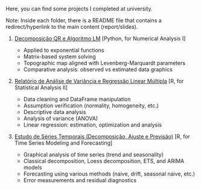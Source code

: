 Here, you can find some projects I completed at university.

Note: Inside each folder, there is a README file that contains a redirect/hyperlink to the main content (report/slides).

1) [Decomposição QR e Algoritmo LM](https://github.com/Hugoverissimo21/University-Projects/tree/main/Decomposição%20QR%20e%20Algoritmo%20LM) [Python, for Numerical Analysis I]

    -   Applied to exponential functions
    -   Matrix-based system solving
    -   Topographic map aligned with Levenberg-Marquardt parameters
    -   Comparative analysis: observed vs estimated data graphics

2) [Relatório de Análise de Variância e Regressão Linear Múltipla](https://github.com/Hugoverissimo21/University-Projects/tree/main/Relatório%20de%20Análise%20de%20Variância%20e%20Regressão%20Linear%20Múltipla) [R, for Statistical Analysis II]

    - Data cleaning and DataFrame manipulation
    - Assumption verification (normality, homogeneity, etc.)
    - Descriptive data analysis
    - Analysis of variance (ANOVA)
    - Linear regression: estimation, optimization and analysis

3) [Estudo de Séries Temporais (Decomposição, Ajuste e Previsão)](https://github.com/Hugoverissimo21/University-Projects/tree/main/Estudo%20de%20Séries%20Temporais%20(Decomposição%2C%20Ajuste%20e%20Previsão)) [R, for Time Series Modeling and Forecasting]

    - Graphical analysis of time series (trend and seasonality)
    - Classical decomposition, Loess decomposition, ETS, and ARIMA models
    - Forecasting using various methods (naive, drift, seasonal naive, etc.)
    - Error measurements and residual diagnostics
